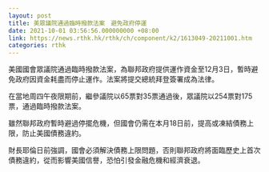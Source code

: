 ```yaml
---
layout: post
title: 美眾議院通過臨時撥款法案　避免政府停運
date: 2021-10-01 03:56:56.000000000 +08:00
link: https://news.rthk.hk/rthk/ch/component/k2/1613049-20211001.htm
categories: rthk
---
```


美國國會眾議院通過臨時撥款法案，為聯邦政府提供運作資金至12月3日，暫時避免政府因資金耗盡而停止運作。法案將提交總統拜登簽署成為法律。

在當地周四午夜限期前，繼參議院以65票對35票通過後，眾議院以254票對175票，通過臨時撥款法案。

雖然聯邦政府暫時避過停擺危機，但國會仍需在本月18日前，提高或凍結債務上限，防止美國債務違約。

財長耶倫日前強調，國會必須解決債務上限問題，否則聯邦政府將面臨歷史上首次債務違約，從而影響美國信譽，恐怕引發金融危機和經濟衰退。
